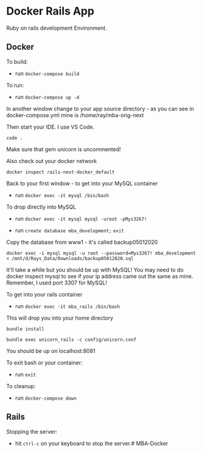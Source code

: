 # Docker Rails App

Ruby on rails development Environment.

## Docker

To build:

- run `docker-compose build`

To run:

- run `docker-compose up -d`

In another window change to your app source directory - as you can see in docker-compose.yml mine is /home/ray/mba-orig-next

Then start your IDE. I use VS Code.

```
code .
```
Make sure that gem unicorn is uncommented!

Also check out your docker network

`docker inspect rails-next-docker_default`

Back to your first window - to get into your MySQL container

- run `docker exec -it mysql /bin/bash`

To drop directly into MySQL

- run `docker exec -it mysql mysql -uroot -pMys3267!`

- run `create database mba_development;`
      `exit`

Copy the database from www1 - it's called backup05012020

```
docker exec -i mysql mysql -u root --password=Mys3267! mba_development < /mnt/d/Rays_Data/Downloads/backup05012020.sql
```

It'll take a while but you should be up with MySQL!  You may need to do docker inspect mysql to see if your ip address came out the same as mine. Remember, I used port 3307 for MySQL!

To get into your rails container

- run `docker exec -it mba_rails /bin/bash`

This will drop you into your home directory

`bundle install`

`bundle exec unicorn_rails -c config/unicorn.conf`

You should be up on localhost:8081 

To exit bash or your container:

- run `exit`

To cleanup:

- run `docker-compose down`

## Rails

Stopping the server:

- hit `ctrl-c` on your keyboard to stop the server.# MBA-Docker
